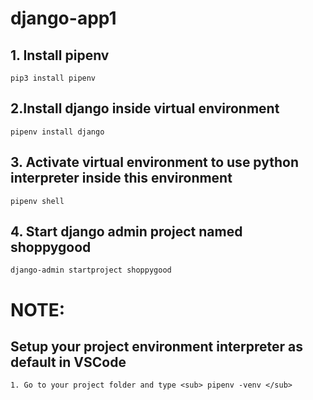 # django-app1

## 1. Install pipenv
```
pip3 install pipenv
```

## 2.Install django inside virtual environment
```
pipenv install django
``` 

## 3. Activate virtual environment to use python interpreter inside this environment
```
pipenv shell
```

## 4. Start django admin project named shoppygood
```
django-admin startproject shoppygood
```

# NOTE:
## Setup your project environment interpreter as default in VSCode
```
1. Go to your project folder and type <sub> pipenv -venv </sub> 

``` 